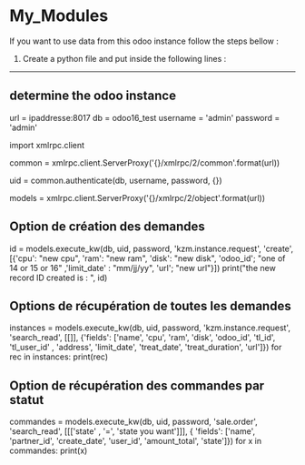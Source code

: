 # My_Modules
If you want to use data from this odoo instance follow the steps bellow :
1) Create a python file and put inside the following lines :

------------------------------
## determine the odoo instance 
url = ipaddresse:8017
db = odoo16_test
username = 'admin'
password = 'admin'

import xmlrpc.client

common = xmlrpc.client.ServerProxy('{}/xmlrpc/2/common'.format(url))

uid = common.authenticate(db, username, password, {})

models = xmlrpc.client.ServerProxy('{}/xmlrpc/2/object'.format(url))

##  Option de création des demandes 

id = models.execute_kw(db, uid, password, 'kzm.instance.request', 'create', [{'cpu': "new cpu", 'ram': "new ram", 'disk': "new disk", 'odoo_id'; "one of 14 or 15 or 16"
,'limit_date' : "mm/jj/yy", 'url'; "new url"}])
print("the new record ID created is : ", id)

## Options de récupération de toutes les demandes
instances = models.execute_kw(db, uid, password, 'kzm.instance.request', 'search_read', [[]], {'fields': ['name', 'cpu', 'ram', 'disk', 'odoo_id', 'tl_id', 'tl_user_id'
, 'address', 'limit_date', 'treat_date', 'treat_duration', 'url']})
for rec in instances:
   print(rec)
   
## Option de récupération des commandes par statut 

commandes = models.execute_kw(db, uid, password, 'sale.order', 'search_read', [[['state' , '=', 'state you want']]], {
    'fields': ['name', 'partner_id', 'create_date', 'user_id', 'amount_total', 'state']})
for x in commandes:
   print(x) 
